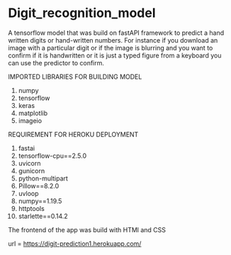 # Digit_recognition_model
A tensorflow model that was build on fastAPI framework to predict a hand written digits or hand-written numbers. For instance if you download an image with a particular digit or if the image is blurring and you want to confirm if it is handwritten or it is just a typed figure from a keyboard you can use the predictor to confirm.

IMPORTED LIBRARIES FOR BUILDING MODEL
1. numpy
2. tensorflow
3. keras
4. matplotlib
5. imageio

REQUIREMENT FOR HEROKU DEPLOYMENT
1. fastai
2. tensorflow-cpu==2.5.0
3. uvicorn
4. gunicorn
5. python-multipart
6. Pillow==8.2.0
7. uvloop
8. numpy==1.19.5
9. httptools
10. starlette==0.14.2

The frontend of the app was build with HTMl and CSS

url = https://digit-prediction1.herokuapp.com/

